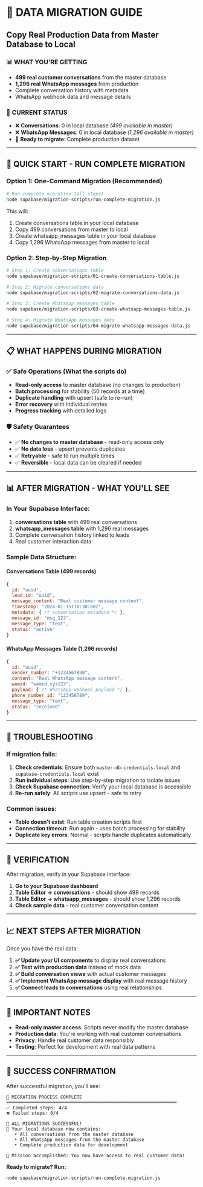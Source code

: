 # 🚀 DATA MIGRATION GUIDE
## Copy Real Production Data from Master Database to Local

### 📊 **WHAT YOU'RE GETTING**
- **499 real customer conversations** from the master database
- **1,296 real WhatsApp messages** from production
- Complete conversation history with metadata
- WhatsApp webhook data and message details

### 🎯 **CURRENT STATUS**
- ❌ **Conversations**: 0 in local database *(499 available in master)*
- ❌ **WhatsApp Messages**: 0 in local database *(1,296 available in master)*
- 🔄 **Ready to migrate**: Complete production dataset

---

## 🚀 **QUICK START - RUN COMPLETE MIGRATION**

### Option 1: One-Command Migration (Recommended)
```bash
# Run complete migration (all steps)
node supabase/migration-scripts/run-complete-migration.js
```

This will:
1. Create conversations table in your local database
2. Copy 499 conversations from master to local
3. Create whatsapp_messages table in your local database  
4. Copy 1,296 WhatsApp messages from master to local

### Option 2: Step-by-Step Migration
```bash
# Step 1: Create conversations table
node supabase/migration-scripts/01-create-conversations-table.js

# Step 2: Migrate conversations data
node supabase/migration-scripts/02-migrate-conversations-data.js

# Step 3: Create WhatsApp messages table
node supabase/migration-scripts/03-create-whatsapp-messages-table.js

# Step 4: Migrate WhatsApp messages data
node supabase/migration-scripts/04-migrate-whatsapp-messages-data.js
```

---

## 📋 **WHAT HAPPENS DURING MIGRATION**

### ✅ **Safe Operations** (What the scripts do)
- **Read-only access** to master database (no changes to production)
- **Batch processing** for stability (50 records at a time)
- **Duplicate handling** with upsert (safe to re-run)
- **Error recovery** with individual retries
- **Progress tracking** with detailed logs

### 🛡️ **Safety Guarantees**
- ✅ **No changes to master database** - read-only access only
- ✅ **No data loss** - upsert prevents duplicates
- ✅ **Retryable** - safe to run multiple times
- ✅ **Reversible** - local data can be cleared if needed

---

## 📊 **AFTER MIGRATION - WHAT YOU'LL SEE**

### In Your Supabase Interface:
1. **conversations table** with 499 real conversations
2. **whatsapp_messages table** with 1,296 real messages
3. Complete conversation history linked to leads
4. Real customer interaction data

### Sample Data Structure:

#### Conversations Table (499 records)
```javascript
{
  id: "uuid",
  lead_id: "uuid", 
  message_content: "Real customer message content",
  timestamp: "2024-01-15T10:30:00Z",
  metadata: { /* conversation metadata */ },
  message_id: "msg_123",
  message_type: "text",
  status: "active"
}
```

#### WhatsApp Messages Table (1,296 records)
```javascript
{
  id: "uuid",
  sender_number: "+1234567890",
  content: "Real WhatsApp message content", 
  wamid: "wamid.xyz123",
  payload: { /* WhatsApp webhook payload */ },
  phone_number_id: "123456789",
  message_type: "text",
  status: "received"
}
```

---

## 🔧 **TROUBLESHOOTING**

### If migration fails:
1. **Check credentials**: Ensure both `master-db-credentials.local` and `supabase-credentials.local` exist
2. **Run individual steps**: Use step-by-step migration to isolate issues
3. **Check Supabase connection**: Verify your local database is accessible
4. **Re-run safely**: All scripts use upsert - safe to retry

### Common issues:
- **Table doesn't exist**: Run table creation scripts first
- **Connection timeout**: Run again - uses batch processing for stability
- **Duplicate key errors**: Normal - scripts handle duplicates automatically

---

## 🎯 **VERIFICATION**

After migration, verify in your Supabase interface:

1. **Go to your Supabase dashboard**
2. **Table Editor → conversations** - should show 499 records
3. **Table Editor → whatsapp_messages** - should show 1,296 records
4. **Check sample data** - real customer conversation content

---

## 📈 **NEXT STEPS AFTER MIGRATION**

Once you have the real data:

1. **✅ Update your UI components** to display real conversations
2. **✅ Test with production data** instead of mock data
3. **✅ Build conversation views** with actual customer messages
4. **✅ Implement WhatsApp message display** with real message history
5. **✅ Connect leads to conversations** using real relationships

---

## 🚨 **IMPORTANT NOTES**

- **Read-only master access**: Scripts never modify the master database
- **Production data**: You're working with real customer conversations
- **Privacy**: Handle real customer data responsibly
- **Testing**: Perfect for development with real data patterns

---

## 🎊 **SUCCESS CONFIRMATION**

After successful migration, you'll see:
```
🎉 MIGRATION PROCESS COMPLETE
═══════════════════════════════════════════════════════════════
✅ Completed steps: 4/4
❌ Failed steps: 0/4

🎊 ALL MIGRATIONS SUCCESSFUL!
🔄 Your local database now contains:
   • All conversations from the master database
   • All WhatsApp messages from the master database  
   • Complete production data for development

🎯 Mission accomplished: You now have access to real customer data!
```

**Ready to migrate? Run:**
```bash
node supabase/migration-scripts/run-complete-migration.js
``` 